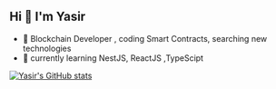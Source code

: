 
## Hi  👋 I'm Yasir

- 🔭 Blockchain Developer , coding Smart Contracts, searching new technologies 
- 🌱 currently learning NestJS, ReactJS ,TypeScipt

[![Yasir's GitHub stats](https://github-readme-stats.vercel.app/api?username=ysirblack&show_icons=true&theme=darcula&hide=stars,prs,issues,contribs)](https://github.com/anuraghazra/github-readme-stats)


<!--
**ysirblack/ysirblack** is a ✨ _special_ ✨ repository because its `README.md` (this file) appears on your GitHub profile.
Here are some ideas to get you started:
- 🔭 I’m currently working on Blockchain , Ethereum
- 👯 I’m looking to collaborate on ...
- 🤔 I’m looking for help with ...
- 💬 Ask me about ...
- 📫 How to reach me: ...
- 😄 Pronouns: ...
- ⚡ Fun fact: ...
-->


